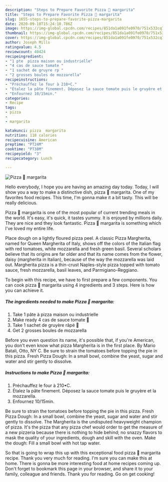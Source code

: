 ```yaml
---
description: "Steps to Prepare Favorite Pizza 🍕 margarita"
title: "Steps to Prepare Favorite Pizza 🍕 margarita"
slug: 1655-steps-to-prepare-favorite-pizza-margarita
date: 2020-09-18T15:24:10.786Z
image: https://img-global.cpcdn.com/recipes/851da1a091fe0970/751x532cq70/pizza-🍕-margarita-photo-principale-de-la-recette.jpg
thumbnail: https://img-global.cpcdn.com/recipes/851da1a091fe0970/751x532cq70/pizza-🍕-margarita-photo-principale-de-la-recette.jpg
cover: https://img-global.cpcdn.com/recipes/851da1a091fe0970/751x532cq70/pizza-🍕-margarita-photo-principale-de-la-recette.jpg
author: Joseph Mills
ratingvalue: 4.5
reviewcount: 40424
recipeingredient:
- "1 pte  pizza maison ou industrielle"
- "4 cas de sauce tomate "
- "1 sachet de gruyre rp "
- "2 grosses boules de mozzarella"
recipeinstructions:
- "Préchauffez le four à 210•C."
- "Étalez la pâte finement. Déposez la sauce tomate puis le gruyère et la mozzarella."
- "Enfournez 10/15min."
categories:
- Recipe
tags:
- pizza
- 
- margarita

katakunci: pizza  margarita 
nutrition: 118 calories
recipecuisine: American
preptime: "PT24M"
cooktime: "PT38M"
recipeyield: "3"
recipecategory: Lunch

---
```



![Pizza 🍕 margarita](https://img-global.cpcdn.com/recipes/851da1a091fe0970/751x532cq70/pizza-🍕-margarita-photo-principale-de-la-recette.jpg)

Hello everybody, I hope you are having an amazing day today. Today, I will show you a way to make a distinctive dish, pizza 🍕 margarita. One of my favorites food recipes. This time, I'm gonna make it a bit tasty. This will be really delicious.

Pizza 🍕 margarita is one of the most popular of current trending meals in the world. It's easy, it's quick, it tastes yummy. It is enjoyed by millions daily. They are nice and they look fantastic. Pizza 🍕 margarita is something which I've loved my entire life.

Place dough on a lightly floured pizza peel. A classic Pizza Margherita, named for Queen Margherita of Italy, shows off the colors of the Italian flag with red tomatoes, white mozzarella and fresh green basil. Several scholars believe that its origins are far older and that its name comes from the flower, daisy (margherita in Italian), because of the way the mozzarella was laid out. Margherita pizza is a thin-crust Naples-style pizza topped with tomato sauce, fresh mozzarella, basil leaves, and Parmigiano-Reggiano.


To begin with this recipe, we have to first prepare a few components. You can cook pizza 🍕 margarita using 4 ingredients and 3 steps. Here is how you can achieve it.

<!--inarticleads1-->

##### The ingredients needed to make Pizza 🍕 margarita:

1. Take 1 pâte à pizza maison ou industrielle
1. Make ready 4 cas de sauce tomate 🥫
1. Take 1 sachet de gruyère râpé 🧀
1. Get 2 grosses boules de mozzarella


Before you even question its name, it&#39;s possible that, if you&#39;re American, you don&#39;t even know what pizza Margherita is in the first place. By Mario Batali, Otto, NY C. Be sure to strain the tomatoes before topping the pie in this pizza. Fresh Pizza Dough: In a small bowl, combine the yeast, sugar and water and stir gently to dissolve. 

<!--inarticleads2-->

##### Instructions to make Pizza 🍕 margarita:

1. Préchauffez le four à 210•C.
1. Étalez la pâte finement. Déposez la sauce tomate puis le gruyère et la mozzarella.
1. Enfournez 10/15min.


Be sure to strain the tomatoes before topping the pie in this pizza. Fresh Pizza Dough: In a small bowl, combine the yeast, sugar and water and stir gently to dissolve. The Margherita is the undisputed heavyweight champion of pizza. It&#39;s the pizza that any pizza chef would order to get the measure of a new pizzeria because there is nothing to hide behind; no snazzy flavors to mask the quality of your ingredients, dough and skill with the oven. Make the dough: Fill a small bowl with hot tap water. 

So that is going to wrap this up with this exceptional food pizza 🍕 margarita recipe. Thank you very much for reading. I'm sure you can make this at home. There is gonna be more interesting food at home recipes coming up. Don't forget to bookmark this page in your browser, and share it to your family, colleague and friends. Thank you for reading. Go on get cooking!
